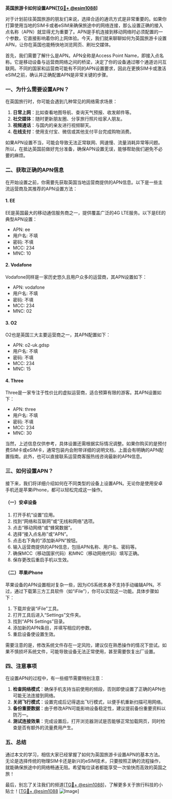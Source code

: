 **英国旅游卡如何设置APN[[TG💪+ @esim1088](https://t.me/s/esim1088)]**

对于计划前往英国旅游的朋友们来说，选择合适的通讯方式是非常重要的。如果你打算使用当地的SIM卡或者eSIM来确保旅途中的网络连接，那么设置正确的接入点名称（APN）就显得尤为重要了。APN是手机连接到移动网络时必须配置的一个参数，它直接影响着你的上网体验。今天，我们就来聊聊如何为英国旅游卡设置APN，让你在英国也能畅快地浏览网页、刷社交媒体。

首先，我们需要了解什么是APN。APN全称是Access Point Name，即接入点名称。它是移动设备与运营商网络之间的桥梁，决定了你的设备通过哪个通道访问互联网。不同的国家和运营商可能有不同的APN设置要求，因此在更换SIM卡或激活eSIM之前，确认并正确配置APN是非常关键的步骤。

### **一、为什么需要设置APN？**

在英国旅行时，你可能会遇到几种常见的网络需求场景：

1. **日常上网**：比如查看地图导航、查询天气预报、收发邮件等。
2. **社交媒体**：随时更新朋友圈、分享旅行照片给家人朋友。
3. **视频通话**：与国内的亲友进行视频聊天。
4. **在线支付**：使用支付宝、微信或其他支付平台完成购物消费。

如果APN设置不当，可能会导致无法正常联网、网速慢、流量消耗异常等问题。所以，在抵达英国前做好充分准备，确保APN设置无误，能够帮助我们避免不必要的麻烦。

### **二、获取正确的APN信息**

在开始设置之前，你需要先获取英国当地运营商提供的APN信息。以下是一些主流运营商及其推荐的APN设置方法：

#### 1. EE
EE是英国最大的移动通信服务商之一，提供覆盖广泛的4G LTE服务。以下是EE的典型APN设置：
- APN: ee
- 用户名: 不填
- 密码: 不填
- MCC: 234
- MNC: 10

#### 2. Vodafone
Vodafone同样是一家历史悠久且用户众多的运营商，其APN设置如下：
- APN: vodafone
- 用户名: 不填
- 密码: 不填
- MCC: 234
- MNC: 02

#### 3. O2
O2也是英国三大主要运营商之一，其APN配置如下：
- APN: o2-uk.gdsp
- 用户名: 不填
- 密码: 不填
- MCC: 234
- MNC: 15

#### 4. Three
Three是一家专注于性价比的虚拟运营商，适合预算有限的游客。其APN设置如下：
- APN: three
- 用户名: 不填
- 密码: 不填
- MCC: 234
- MNC: 30

当然，上述信息仅供参考，具体设置还需根据实际情况调整。如果你购买的是预付费SIM卡或eSIM卡，通常包装内会附带详细的说明文档，上面会有明确的APN配置指南。此外，也可以直接联系运营商客服热线咨询最新的APN信息。

### **三、如何设置APN？**

接下来，我们将详细介绍如何在不同类型的设备上设置APN。无论你是使用安卓手机还是苹果iPhone，都可以轻松完成这一操作。

#### （一）安卓设备
1. 打开手机“设置”应用。
2. 找到“网络和互联网”或“无线和网络”选项。
3. 点击“移动网络”或“蜂窝数据”。
4. 选择“接入点名称”或“APN”。
5. 点击右下角的“添加新APN”按钮。
6. 输入运营商提供的APN信息，包括APN名称、用户名、密码等。
7. 确保MCC（移动国家代码）和MNC（移动网络代码）填写正确。
8. 保存更改后重启手机以生效。

#### （二）苹果iPhone
苹果设备的APN设置相对复杂一些，因为iOS系统本身不支持手动编辑APN。不过，通过下载第三方工具软件（如“iFile”），你可以实现这一功能。具体步骤如下：
1. 下载并安装“iFile”工具。
2. 打开工具后进入“Settings”文件夹。
3. 找到“APN Settings”目录。
4. 添加新的APN条目，并填写相应的参数。
5. 重启设备使设置生效。

需要注意的是，修改系统文件存在一定风险，建议仅在熟悉操作的情况下尝试。如果不慎损坏系统文件，可能导致设备无法正常使用，甚至需要恢复出厂设置。

### **四、注意事项**

在设置APN的过程中，有一些细节需要特别注意：

1. **检查网络模式**：确保手机支持当前使用的频段，否则即使设置了正确的APN也可能无法连接到网络。
2. **关闭飞行模式**：设置完成后记得退出飞行模式，以便手机重新扫描可用网络。
3. **备份重要数据**：由于修改APN可能影响设备稳定性，建议提前备份重要资料以防万一。
4. **测试连接效果**：完成设置后，打开浏览器测试是否能够正常加载网页，同时检查是否有额外的流量费用产生。

### **五、总结**

通过本文的学习，相信大家已经掌握了如何为英国旅游卡设置APN的基本方法。无论是选择传统的物理SIM卡还是新兴的eSIM技术，只要按照正确的流程操作，就能确保旅途中的网络畅通无阻。希望每位读者都能享受一次愉快而高效的英国之旅！

最后，别忘了关注我们的频道[[TG💪+ @esim1088](https://t.me/s/esim1088)]，了解更多关于旅行科技的小贴士！[[TG💪+ @esim1088](https://t.me/s/esim1088) ![Image](https://i.postimg.cc/4NQfJmqS/Snipaste-2025-05-13-00-14-12.png)]